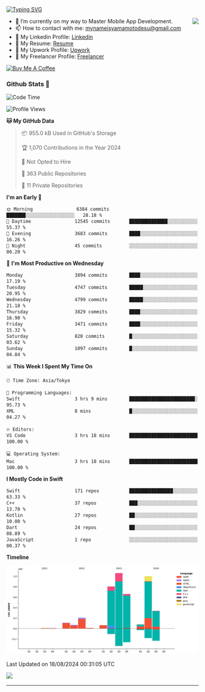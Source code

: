 
[![Typing SVG](https://readme-typing-svg.demolab.com/?lines=Thank+You+For+Visiting!!;You+Are+Welcome✨;I+am+Kyo+Yamamoto;Mobile+Developer)](https://git.io/typing-svg)
<p>
<img align="right" src="https://media.giphy.com/media/26ufdb3cYKwbRtYVW/giphy.gif" style="max-width:100%;" height="150px">

- 🌱 I’m currently on my way to Master Mobile App Development.
- 📫 How to contact with me: mynameisyamamotodesu@gmail.com
- 🔗 My Linkedin Profile: [Linkedin](https://www.linkedin.com/in/kyo-yamamoto-a2ab50239)
- 🔗 My Resume: [Resume](https://www.kickresume.com/cv/rNok4e/)
- 🔗 My Upwork Profile: [Upwork](https://www.upwork.com/freelancers/~01aa9115102bb4af25)
- 🔗 My Freelancer Profile: [Freelancer](https://www.freelancer.com/u/yamamotodesu)

<a href="https://www.buymeacoffee.com/kyoyamamoto" target="_blank"><img src="https://cdn.buymeacoffee.com/buttons/default-orange.png" alt="Buy Me A Coffee" height="41" width="174"></a>

### Github Stats 🥇 
<!--START_SECTION:waka-->
![Code Time](http://img.shields.io/badge/Code%20Time-749%20hrs%201%20min-blue)

![Profile Views](http://img.shields.io/badge/Profile%20Views-3-blue)

**🐱 My GitHub Data** 

> 📦 955.0 kB Used in GitHub's Storage 
 > 
> 🏆 1,070 Contributions in the Year 2024
 > 
> 🚫 Not Opted to Hire
 > 
> 📜 363 Public Repositories 
 > 
> 🔑 11 Private Repositories 
 > 
**I'm an Early 🐤** 

```text
🌞 Morning                6384 commits        ███████░░░░░░░░░░░░░░░░░░   28.18 % 
🌆 Daytime                12545 commits       ██████████████░░░░░░░░░░░   55.37 % 
🌃 Evening                3683 commits        ████░░░░░░░░░░░░░░░░░░░░░   16.26 % 
🌙 Night                  45 commits          ░░░░░░░░░░░░░░░░░░░░░░░░░   00.20 % 
```
📅 **I'm Most Productive on Wednesday** 

```text
Monday                   3894 commits        ████░░░░░░░░░░░░░░░░░░░░░   17.19 % 
Tuesday                  4747 commits        █████░░░░░░░░░░░░░░░░░░░░   20.95 % 
Wednesday                4799 commits        █████░░░░░░░░░░░░░░░░░░░░   21.18 % 
Thursday                 3829 commits        ████░░░░░░░░░░░░░░░░░░░░░   16.90 % 
Friday                   3471 commits        ████░░░░░░░░░░░░░░░░░░░░░   15.32 % 
Saturday                 820 commits         █░░░░░░░░░░░░░░░░░░░░░░░░   03.62 % 
Sunday                   1097 commits        █░░░░░░░░░░░░░░░░░░░░░░░░   04.84 % 
```


📊 **This Week I Spent My Time On** 

```text
🕑︎ Time Zone: Asia/Tokyo

💬 Programming Languages: 
Swift                    3 hrs 9 mins        ████████████████████████░   95.73 % 
XML                      8 mins              █░░░░░░░░░░░░░░░░░░░░░░░░   04.27 % 

🔥 Editors: 
VS Code                  3 hrs 18 mins       █████████████████████████   100.00 % 

💻 Operating System: 
Mac                      3 hrs 18 mins       █████████████████████████   100.00 % 
```

**I Mostly Code in Swift** 

```text
Swift                    171 repos           ████████████████░░░░░░░░░   63.33 % 
C++                      37 repos            ███░░░░░░░░░░░░░░░░░░░░░░   13.70 % 
Kotlin                   27 repos            ██░░░░░░░░░░░░░░░░░░░░░░░   10.00 % 
Dart                     24 repos            ██░░░░░░░░░░░░░░░░░░░░░░░   08.89 % 
JavaScript               1 repo              ░░░░░░░░░░░░░░░░░░░░░░░░░   00.37 % 
```



**Timeline**

![Lines of Code chart](https://raw.githubusercontent.com/YamamotoDesu/YamamotoDesu/main/assets/bar_graph.png)


 Last Updated on 18/08/2024 00:31:05 UTC
<!--END_SECTION:waka-->

![](https://github-profile-summary-cards.vercel.app/api/cards/profile-details?username=YamamotoDesu&theme=vue)

----
